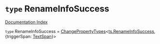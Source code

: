 # `type` RenameInfoSuccess

[Documentation Index](../README.md)

`type` RenameInfoSuccess = [ChangePropertyTypes](../type.ChangePropertyTypes/README.md)\<[ts.RenameInfoSuccess](../interface.RenameInfoSuccess/README.md), \{triggerSpan: [TextSpan](../interface.TextSpan.2/README.md)}>
